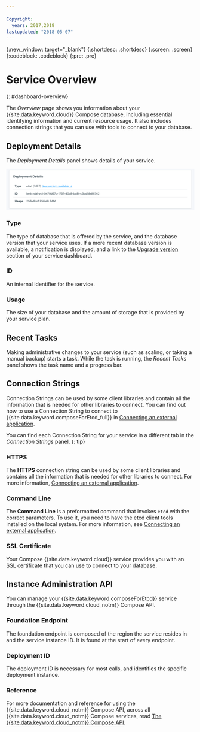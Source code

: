 ```yaml
---

Copyright:
  years: 2017,2018
lastupdated: "2018-05-07"
---
```


{:new_window: target="_blank"}
{:shortdesc: .shortdesc}
{:screen: .screen}
{:codeblock: .codeblock}
{:pre: .pre}

# Service Overview
{: #dashboard-overview}

The _Overview_ page shows you information about your {{site.data.keyword.cloud}} Compose database, including essential identifying information and current resource usage. It also includes connection strings that you can use with tools to connect to your database.

## Deployment Details

The _Deployment Details_ panel shows details of your service.

![Deployment Details](./images/etcd-deployment-details.png "A view of the Deployment Details panel")

### Type

The type of database that is offered by the service, and the database version that your service uses. If a more recent database version is available, a notification is displayed, and a link to the [Upgrade version](/docs/services/ComposeForEtcd?topic=compose-for-etcd-dashboard-settings#upgrade-version) section of your service dashboard.

### ID

An internal identifier for the service.

### Usage

The size of your database and the amount of storage that is provided by your service plan.

## Recent Tasks

Making administrative changes to your service (such as scaling, or taking a manual backup) starts a task. While the task is running, the _Recent Tasks_ panel shows the task name and a progress bar.

## Connection Strings

Connection Strings can be used by some client libraries and contain all the information that is needed for other libraries to connect. You can find out how to use a Connection String to connect to {{site.data.keyword.composeForEtcd_full}} in [Connecting an external application](/docs/services/ComposeForEtcd?topic=compose-for-etcd-external-app).

You can find each Connection String for your service in a different tab in the _Connection Strings_ panel.
{: tip}

### HTTPS

The **HTTPS** connection string can be used by some client libraries and contains all the information that is needed for other libraries to connect. For more information, [Connecting an external application](/docs/services/ComposeForEtcd?topic=compose-for-etcd-external-app).

### Command Line

The **Command Line** is a preformatted command that invokes `etcd` with the correct parameters. To use it, you need to have the etcd client tools installed on the local system. For more information, see [Connecting an external application](/docs/services/ComposeForEtcd?topic=compose-for-etcd-external-app).

### SSL Certificate

Your Compose {{site.data.keyword.cloud}} service provides you with an SSL certificate that you can use to connect to your database.

## Instance Administration API

You can manage your {{site.data.keyword.composeForEtcd}} service through the {{site.data.keyword.cloud_notm}} Compose API.

### Foundation Endpoint

The foundation endpoint is composed of the region the service resides in and the service instance ID. It is found at the start of every endpoint.

### Deployment ID

The deployment ID is necessary for most calls, and identifies the specific deployment instance.

### Reference

For more documentation and reference for using the {{site.data.keyword.cloud_notm}} Compose API, across all {{site.data.keyword.cloud_notm}} Compose services, read [The {{site.data.keyword.cloud_notm}} Compose API](https://www.compose.com/articles/the-ibm-cloud-compose-api/).
